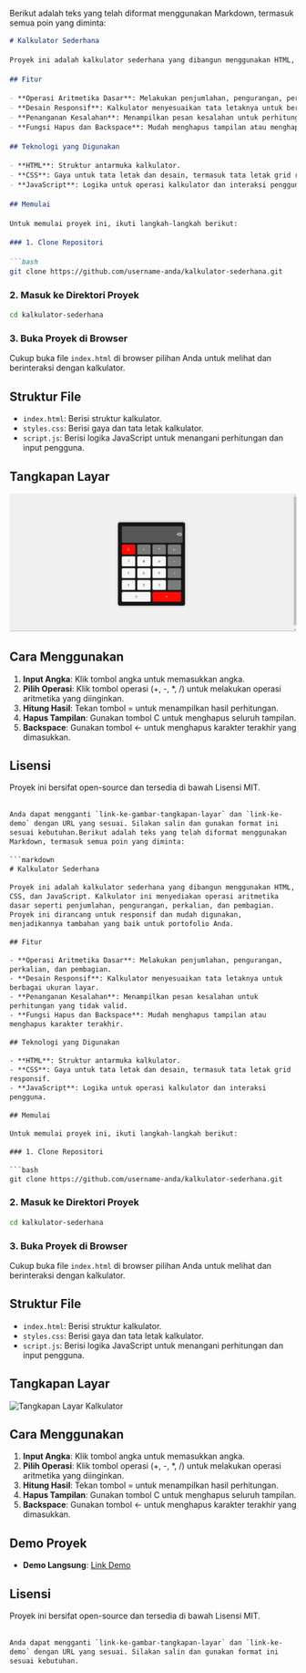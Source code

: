 Berikut adalah teks yang telah diformat menggunakan Markdown, termasuk semua poin yang diminta:

```markdown
# Kalkulator Sederhana

Proyek ini adalah kalkulator sederhana yang dibangun menggunakan HTML, CSS, dan JavaScript. Kalkulator ini menyediakan operasi aritmetika dasar seperti penjumlahan, pengurangan, perkalian, dan pembagian. Proyek ini dirancang untuk responsif dan mudah digunakan, menjadikannya tambahan yang baik untuk portofolio Anda.

## Fitur

- **Operasi Aritmetika Dasar**: Melakukan penjumlahan, pengurangan, perkalian, dan pembagian.
- **Desain Responsif**: Kalkulator menyesuaikan tata letaknya untuk berbagai ukuran layar.
- **Penanganan Kesalahan**: Menampilkan pesan kesalahan untuk perhitungan yang tidak valid.
- **Fungsi Hapus dan Backspace**: Mudah menghapus tampilan atau menghapus karakter terakhir.

## Teknologi yang Digunakan

- **HTML**: Struktur antarmuka kalkulator.
- **CSS**: Gaya untuk tata letak dan desain, termasuk tata letak grid responsif.
- **JavaScript**: Logika untuk operasi kalkulator dan interaksi pengguna.

## Memulai

Untuk memulai proyek ini, ikuti langkah-langkah berikut:

### 1. Clone Repositori

```bash
git clone https://github.com/username-anda/kalkulator-sederhana.git
```

### 2. Masuk ke Direktori Proyek

```bash
cd kalkulator-sederhana
```

### 3. Buka Proyek di Browser

Cukup buka file `index.html` di browser pilihan Anda untuk melihat dan berinteraksi dengan kalkulator.

## Struktur File

- `index.html`: Berisi struktur kalkulator.
- `styles.css`: Berisi gaya dan tata letak kalkulator.
- `script.js`: Berisi logika JavaScript untuk menangani perhitungan dan input pengguna.

## Tangkapan Layar

![Tangkapan Layar Kalkulator](./image.png)

## Cara Menggunakan

1. **Input Angka**: Klik tombol angka untuk memasukkan angka.
2. **Pilih Operasi**: Klik tombol operasi (+, -, *, /) untuk melakukan operasi aritmetika yang diinginkan.
3. **Hitung Hasil**: Tekan tombol = untuk menampilkan hasil perhitungan.
4. **Hapus Tampilan**: Gunakan tombol C untuk menghapus seluruh tampilan.
5. **Backspace**: Gunakan tombol ← untuk menghapus karakter terakhir yang dimasukkan.

## Lisensi

Proyek ini bersifat open-source dan tersedia di bawah Lisensi MIT.
```

Anda dapat mengganti `link-ke-gambar-tangkapan-layar` dan `link-ke-demo` dengan URL yang sesuai. Silakan salin dan gunakan format ini sesuai kebutuhan.Berikut adalah teks yang telah diformat menggunakan Markdown, termasuk semua poin yang diminta:

```markdown
# Kalkulator Sederhana

Proyek ini adalah kalkulator sederhana yang dibangun menggunakan HTML, CSS, dan JavaScript. Kalkulator ini menyediakan operasi aritmetika dasar seperti penjumlahan, pengurangan, perkalian, dan pembagian. Proyek ini dirancang untuk responsif dan mudah digunakan, menjadikannya tambahan yang baik untuk portofolio Anda.

## Fitur

- **Operasi Aritmetika Dasar**: Melakukan penjumlahan, pengurangan, perkalian, dan pembagian.
- **Desain Responsif**: Kalkulator menyesuaikan tata letaknya untuk berbagai ukuran layar.
- **Penanganan Kesalahan**: Menampilkan pesan kesalahan untuk perhitungan yang tidak valid.
- **Fungsi Hapus dan Backspace**: Mudah menghapus tampilan atau menghapus karakter terakhir.

## Teknologi yang Digunakan

- **HTML**: Struktur antarmuka kalkulator.
- **CSS**: Gaya untuk tata letak dan desain, termasuk tata letak grid responsif.
- **JavaScript**: Logika untuk operasi kalkulator dan interaksi pengguna.

## Memulai

Untuk memulai proyek ini, ikuti langkah-langkah berikut:

### 1. Clone Repositori

```bash
git clone https://github.com/username-anda/kalkulator-sederhana.git
```

### 2. Masuk ke Direktori Proyek

```bash
cd kalkulator-sederhana
```

### 3. Buka Proyek di Browser

Cukup buka file `index.html` di browser pilihan Anda untuk melihat dan berinteraksi dengan kalkulator.

## Struktur File

- `index.html`: Berisi struktur kalkulator.
- `styles.css`: Berisi gaya dan tata letak kalkulator.
- `script.js`: Berisi logika JavaScript untuk menangani perhitungan dan input pengguna.

## Tangkapan Layar

![Tangkapan Layar Kalkulator](link-ke-gambar-tangkapan-layar)

## Cara Menggunakan

1. **Input Angka**: Klik tombol angka untuk memasukkan angka.
2. **Pilih Operasi**: Klik tombol operasi (+, -, *, /) untuk melakukan operasi aritmetika yang diinginkan.
3. **Hitung Hasil**: Tekan tombol = untuk menampilkan hasil perhitungan.
4. **Hapus Tampilan**: Gunakan tombol C untuk menghapus seluruh tampilan.
5. **Backspace**: Gunakan tombol ← untuk menghapus karakter terakhir yang dimasukkan.

## Demo Proyek

- **Demo Langsung**: [Link Demo](link-ke-demo)

## Lisensi

Proyek ini bersifat open-source dan tersedia di bawah Lisensi MIT.
```

Anda dapat mengganti `link-ke-gambar-tangkapan-layar` dan `link-ke-demo` dengan URL yang sesuai. Silakan salin dan gunakan format ini sesuai kebutuhan.